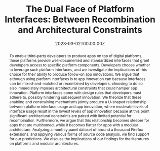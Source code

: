 ---
title: "The Dual Face of Platform Interfaces: Between Recombination and Architectural Constraints"
authors:
  - admin
  - Joey van Angeren
  - Hans Berends
  - Bart van den Hooff 

#author_notes:
#  - "Corresponding Author"

date: "2023-03-02T00:00:00Z"
doi: ""

# Schedule page publish date (NOT publication's date).
publishDate: "2017-01-01T00:00:00Z"

# Publication type.
# Accepts a single type but formatted as a YAML list (for Hugo requirements).
# Enter a publication type from the CSL standard.
publication_types: ["manuscript"]

# Publication name and optional abbreviated publication name.
publication: "*Working Paper*"
publication_short: ""

abstract: To enable third-party developers to produce apps on top of digital platforms, those platforms provide well-documented and standardized interfaces that grant developers access to specific platform components. Developers choose whether to leverage such platform interfaces, and we investigate the implications of this choice for their ability to produce follow-on app innovations. We argue that although using platform interfaces is to app innovation can because interfaces can be mixed-and-matched or recombined by developers, choosing to do so also immediately imposes architectural constraints that could hamper app innovation. Platform interfaces come with design rules that developers must adhere to, possibly hindering subsequent innovation. We theorize that these enabling and constraining mechanisms jointly produce a U-shaped relationship between platform interface usage and app innovation, where moderate levels of interface usage result in the lowest levels of app innovation because at this point significant architectural constraints are paired with limited potential for recombination. Furthermore, we argue that this relationship becomes steeper for apps that are multihomed, while it becomes flatter for apps with a modular architecture. Analyzing a monthly panel dataset of around a thousand Firefox extensions, and applying various forms of source code analysis, we find support for our predictions. We discuss the implications of our findings for the literatures on platforms and modular architectures.

# Summary. An optional shortened abstract.
summary: 

tags: []

featured: false

# links:
# - name: ""
#   url: ""
url_pdf: ''
url_code: ''
url_dataset: ''
url_poster: ''
url_project: ''
url_slides: ''
url_source: ''
url_video: ''

# Featured image
# To use, add an image named `featured.jpg/png` to your page's folder. 
image:
  caption: ''
  focal_point: ""
  preview_only: false

# Associated Projects (optional).
#   Associate this publication with one or more of your projects.
#   Simply enter your project's folder or file name without extension.
#   E.g. `internal-project` references `content/project/internal-project/index.md`.
#   Otherwise, set `projects: []`.
projects: []

# Slides (optional).
#   Associate this publication with Markdown slides.
#   Simply enter your slide deck's filename without extension.
#   E.g. `slides: "example"` references `content/slides/example/index.md`.
#   Otherwise, set `slides: ""`.
slides: []
---